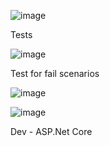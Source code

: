 ![image](https://github.com/user-attachments/assets/1bad1063-5fca-4ed6-bc5f-4d928a153111)

Tests

![image](https://github.com/user-attachments/assets/6db6319e-5622-4819-9e76-fe131513c260)

Test for fail scenarios

![image](https://github.com/user-attachments/assets/1a4f6400-bc79-4e3c-bd3e-b852c702fbfb)

![image](https://github.com/user-attachments/assets/cfcc9774-bd34-4c5f-b3a4-7f295fdf05e1)



Dev - ASP.Net Core

